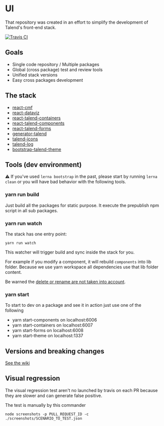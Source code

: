 # UI

That repository was created in an effort to simplify the development of Talend's
front-end stack.

[![Travis CI][travis-ci-image] ][travis-ci-url]

[travis-ci-image]: https://travis-ci.com/Talend/ui.svg?branch=master
[travis-ci-url]: https://travis-ci.com/Talend/ui

## Goals

- Single code repository / Multiple packages
- Global (cross package) test and review tools
- Unified stack versions
- Easy cross packages development

## The stack

- [react-cmf](https://github.com/Talend/ui/tree/master/packages/cmf)
- [react-dataviz](https://github.com/Talend/ui/tree/master/packages/dataviz)
- [react-talend-containers](https://github.com/Talend/ui/tree/master/packages/containers)
- [react-talend-components](https://github.com/Talend/ui/tree/master/packages/components)
- [react-talend-forms](https://github.com/Talend/ui/tree/master/packages/forms)
- [generator-talend](https://github.com/Talend/ui/tree/master/packages/generator)
- [talend-icons](https://github.com/Talend/ui/tree/master/packages/icons)
- [talend-log](https://github.com/Talend/ui/tree/master/packages/logging)
- [bootstrap-talend-theme](https://github.com/Talend/ui/tree/master/packages/theme)

## Tools (dev environment)

:warning: If you've used `lerna bootstrap` in the past, please start by running `lerna clean` or you will have bad behavior with the following tools.

### yarn run build

Just build all the packages for static purpose.
It execute the prepublish npm script in all sub packages.

### yarn run watch

The stack has one entry point:

```
yarn run watch
```

This watcher will trigger build and sync inside the stack for you.

For example if you modify a component, it will rebuild `components` into lib folder. Because we use yarn workspace all dependencies use that lib folder content.

Be warned the [delete or rename are not taken into account](https://github.com/remy/nodemon/issues/656).

### yarn start

To start to dev on a package and see it in action just use one of the following

- yarn start-components on localhost:6006
- yarn start-containers on localhost:6007
- yarn start-forms on localhost:6008
- yarn start-theme on localhost:1337

## Versions and breaking changes

[See the wiki](https://github.com/Talend/ui/wiki/Workflow#major--breaking-change-aka-next)

## Visual regression

The visual regression test aren't no launched by travis on each PR because they are slower and can generate false positive.

The test is manually by this commander

```
node screenshots -p PULL_REQUEST_ID -c ./screenshots/SCENARIO_TO_TEST.json
```
